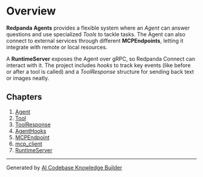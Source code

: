 # Overview

**Redpanda Agents** provides a flexible system where an *Agent* can answer questions and use specialized *Tools* to tackle tasks. 
The Agent can also connect to external services through different **MCPEndpoints**, letting it integrate with remote or local resources. 

A **RuntimeServer** exposes the Agent over gRPC, so Redpanda Connect can interact with it. 
The project includes *hooks* to track key events (like before or after a tool is called) and a *ToolResponse* structure for sending back text or images neatly. 

## Chapters

1. [Agent
](01_agent_.md)
2. [Tool
](02_tool_.md)
3. [ToolResponse
](03_toolresponse_.md)
4. [AgentHooks
](04_agenthooks_.md)
5. [MCPEndpoint
](05_mcpendpoint_.md)
6. [mcp_client
](07_mcp_client_.md)
7. [RuntimeServer
](08_runtimeserver_.md)

---

Generated by [AI Codebase Knowledge Builder](https://github.com/The-Pocket/Tutorial-Codebase-Knowledge)
